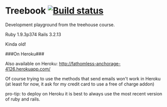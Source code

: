 Treebook [![Build status](https://travis-ci.org/Soraph/treebook.png)](https://travis-ci.org/Soraph/treebook)
========

Development playground from the treehouse course.

Ruby 1.9.3p374
Rails 3.2.13

Kinda old!

###On Heroku###

Also available on Heroku:
http://fathomless-anchorage-4126.herokuapp.com/

Of course trying to use the methods that send emails won't work in Heroku (at least for now, it ask for my credit card to use a free of charge addon)

pro-tip: to deploy on Heroku it is best to always use the most recent version of ruby and rails.
